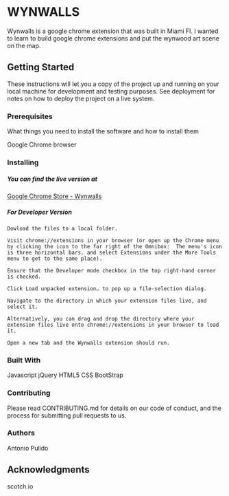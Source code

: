 # WYNWALLS
Wynwalls is a google chrome extension that was built in Miami Fl. I wanted to learn to build google chrome extensions and put the wynwood art scene on the map.

## Getting Started
These instructions will let you a copy of the project up and running on your local machine for development and testing purposes. See deployment for notes on how to deploy the project on a live system.

### Prerequisites
What things you need to install the software and how to install them

Google Chrome browser


### Installing

##### You can find the live version at
[Google Chrome Store - Wynwalls](https://chrome.google.com/webstore/detail/wynwalls/ngbpbjibhehmkmnfhngkjbcemgcobcme?)
##### For Developer Version

```
Dowload the files to a local folder.
```
```
Visit chrome://extensions in your browser (or open up the Chrome menu by clicking the icon to the far right of the Omnibox:  The menu's icon is three horizontal bars. and select Extensions under the More Tools menu to get to the same place).
```
```
Ensure that the Developer mode checkbox in the top right-hand corner is checked.
```
```
Click Load unpacked extension… to pop up a file-selection dialog.
```
```
Navigate to the directory in which your extension files live, and select it.
```
```
Alternatively, you can drag and drop the directory where your extension files live onto chrome://extensions in your browser to load it.
```
```
Open a new tab and the Wynwalls extension should run.
```

### Built With
Javascript
jQuery
HTML5
CSS
BootStrap

### Contributing
Please read CONTRIBUTING.md for details on our code of conduct, and the process for submitting pull requests to us.


### Authors
Antonio Pulido


## Acknowledgments 
scotch.io 
